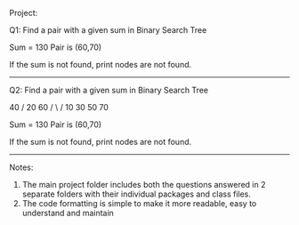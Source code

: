 Project:

Q1: Find a pair with a given sum in Binary Search Tree
 
Sum = 130
Pair is (60,70)


If the sum is not found, print nodes are not found.

___________________________________________

Q2: Find a pair with a given sum in Binary Search Tree

40 /
20 60 / \ /
10 30 50 70
 
Sum = 130
Pair is (60,70)


If the sum is not found, print nodes are not found.

____________________________________________

Notes:
1. The main project folder includes both the questions answered in 2 separate folders with their individual packages and class files.
2. The code formatting is simple to make it more readable, easy to understand and maintain
